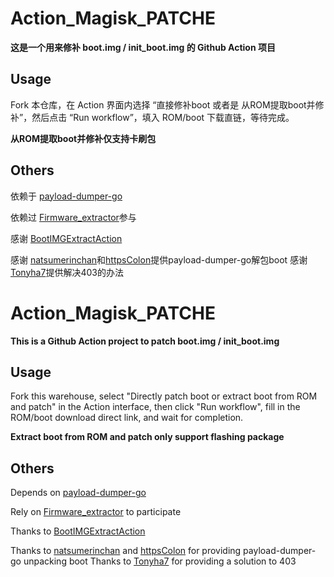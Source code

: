 # Action_Magisk_PATCHE

**这是一个用来修补 boot.img / init_boot.img 的 Github Action 项目**

## Usage

Fork 本仓库，在 Action 界面内选择 “直接修补boot 或者是 从ROM提取boot并修补”，然后点击 “Run workflow”，填入 ROM/boot 下载直链，等待完成。

**从ROM提取boot并修补仅支持卡刷包**

## Others
依赖于 [payload-dumper-go](https://github.com/ssut/payload-dumper-go)

依赖过 [Firmware_extractor](https://github.com/ShivamKumarJha/Firmware_extractor)参与

感谢 [BootIMGExtractAction](https://github.com/tosasitill/BootIMGExtractAction)

感谢 [natsumerinchan](https://github.com/natsumerinchan)和[httpsColon](https://github.com/httpsColon)提供payload-dumper-go解包boot
感谢 [Tonyha7](https://github.com/Tonyha7)提供解决403的办法

# Action_Magisk_PATCHE

**This is a Github Action project to patch boot.img / init_boot.img**

## Usage

Fork this warehouse, select "Directly patch boot or extract boot from ROM and patch" in the Action interface, then click "Run workflow", fill in the ROM/boot download direct link, and wait for completion.

**Extract boot from ROM and patch only support flashing package**

## Others
Depends on [payload-dumper-go](https://github.com/ssut/payload-dumper-go)

Rely on [Firmware_extractor](https://github.com/ShivamKumarJha/Firmware_extractor) to participate

Thanks to [BootIMGExtractAction](https://github.com/tosasitill/BootIMGExtractAction)

Thanks to [natsumerinchan](https://github.com/natsumerinchan) and [httpsColon](https://github.com/httpsColon) for providing payload-dumper-go unpacking boot
Thanks to [Tonyha7](https://github.com/Tonyha7) for providing a solution to 403